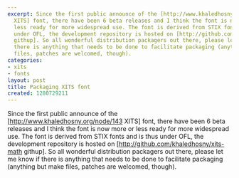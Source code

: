 ```yaml
---
excerpt: Since the first public announce of the [http://www.khaledhosny.org/node/143
  XITS] font, there have been 6 beta releases and I think the font is now more or
  less ready for more widespread use. The font is derived from STIX fonts and is thus
  under OFL, the development repository is hosted on [http://github.com/khaledhosny/xits-math
  githup]. So all wonderful distribution packagers out there, please let me know if
  there is anything that needs to be done to facilitate packaging (anything but make
  files, patches are welcomed, though).
categories:
- xits
- fonts
layout: post
title: Packaging XITS font
created: 1280729211
---
```

Since the first public announce of the [http://www.khaledhosny.org/node/143 XITS] font, there have been 6 beta releases and I think the font is now more or less ready for more widespread use. The font is derived from STIX fonts and is thus under OFL, the development repository is hosted on [http://github.com/khaledhosny/xits-math githup]. So all wonderful distribution packagers out there, please let me know if there is anything that needs to be done to facilitate packaging (anything but make files, patches are welcomed, though).
